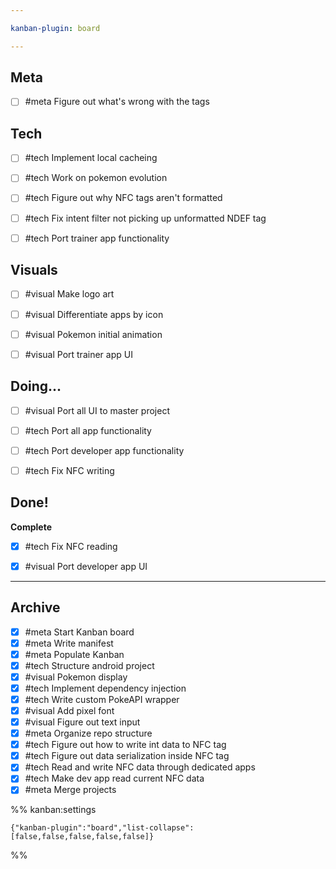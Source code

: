 ```yaml
---

kanban-plugin: board

---
```


## Meta

- [ ] #meta Figure out what's wrong with the tags


## Tech

- [ ] #tech Implement local cacheing
- [ ] #tech Work on pokemon evolution
- [ ] #tech Figure out why NFC tags aren't formatted
- [ ] #tech Fix intent filter not picking up unformatted NDEF tag
- [ ] #tech Port trainer app functionality


## Visuals

- [ ] #visual Make logo art
- [ ] #visual Differentiate apps by icon
- [ ] #visual Pokemon initial animation
- [ ] #visual  Port trainer app UI


## Doing...

- [ ] #visual Port all UI to master project
- [ ] #tech Port all app functionality
- [ ] #tech Port developer app functionality
- [ ] #tech Fix NFC writing


## Done!

**Complete**
- [x] #tech Fix NFC reading
- [x] #visual Port developer app UI


***

## Archive

- [x] #meta Start Kanban board
- [x] #meta Write manifest
- [x] #meta Populate Kanban
- [x] #tech Structure android project
- [x] #visual Pokemon display
- [x] #tech Implement dependency injection
- [x] #tech Write custom PokeAPI wrapper
- [x] #visual Add pixel font
- [x] #visual Figure out text input
- [x] #meta Organize repo structure
- [x] #tech Figure out how to write int data to NFC tag
- [x] #tech Figure out data serialization inside NFC tag
- [x] #tech Read and write NFC data through dedicated apps
- [x] #tech Make dev app read current NFC data
- [x] #meta Merge projects

%% kanban:settings
```
{"kanban-plugin":"board","list-collapse":[false,false,false,false,false]}
```
%%